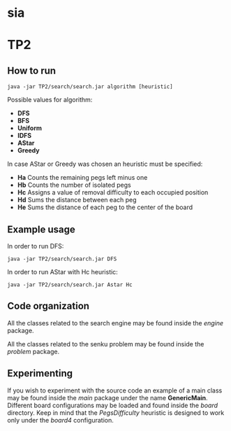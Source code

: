# sia

# TP2

## How to run

```
java -jar TP2/search/search.jar algorithm [heuristic]
```

Possible values for algorithm:

* **DFS**
* **BFS**
* **Uniform**
* **IDFS**
* **AStar**
* **Greedy**

In case AStar or Greedy was chosen an heuristic must be specified:

* **Ha** Counts the remaining pegs left minus one
* **Hb** Counts the number of isolated pegs
* **Hc** Assigns a value of removal difficulty to each occupied position
* **Hd** Sums the distance between each peg
* **He** Sums the distance of each peg to the center of the board

## Example usage

In order to run DFS:

```
java -jar TP2/search/search.jar DFS
```

In order to run AStar with Hc heuristic:

```
java -jar TP2/search/search.jar Astar Hc
```

## Code organization

All the classes related to the search engine may be found inside the *engine* package.

All the classes related to the senku problem may be found inside the *problem* package.

## Experimenting
If you wish to experiment with the source code an example of a main class may be found inside the *main* package under the name **GenericMain**. Different board configurations may be loaded and found inside the *board* directory. Keep in mind that the *PegsDifficulty* heuristic is designed to work only under the *board4* configuration.
